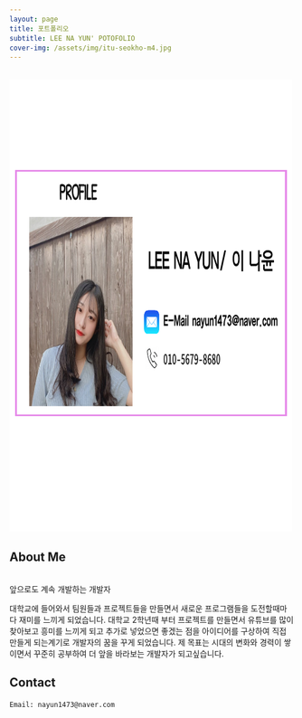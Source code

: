 ```yaml
---
layout: page
title: 포트폴리오
subtitle: LEE NA YUN' POTOFOLIO
cover-img: /assets/img/itu-seokho-m4.jpg
---
```


<br/>

<div class="text-center">
  <img src="/assets/img/PROFILE.jpg" width="500" height="800" >
</div>


## About Me

<br> 앞으로도 계속 개발하는 개발자<br/>

대학교에 들어와서 팀원들과 프로젝트들을 만들면서 새로운 프로그램들을 
도전할때마다 재미를 느끼게 되었습니다. 대학교 2학년때 부터 프로젝트를 만들면서
유튜브를 많이 찾아보고 흥미를 느끼게 되고 추가로 넣었으면 좋겠는 점을 아이디어를
구상하여 직접 만들게 되는계기로 개발자의 꿈을 꾸게 되었습니다.
제 목표는 시대의 변화와 경력이 쌓이면서 꾸준히 공부하여 
더 앞을 바라보는 개발자가 되고싶습니다.




## Contact

```
Email: nayun1473@naver.com
```
